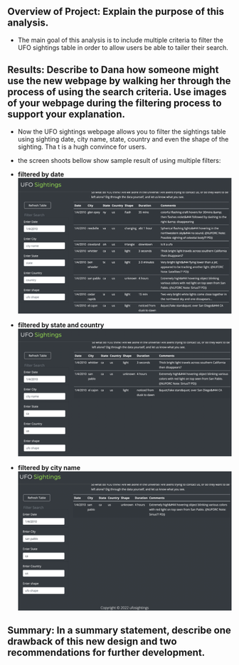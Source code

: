 ## Overview of Project: Explain the purpose of this analysis.
- The main goal of this analysis is to include multiple criteria to filter the UFO sightings table in order to allow users be able to tailer their search.

## Results: Describe to Dana how someone might use the new webpage by walking her through the process of using the search criteria. Use images of your webpage during the filtering process to support your explanation.
- Now the UFO sightings webpage allows you to filter the sightings table using sighting date, city name, state, country and even the shape of the sighting. Tha t is a hugh convince for users. 
- the screen shoots bellow show sample result of using multiple filters:
- **filtered by date**
![filtered by date](static/images/filter-by-date.png)

- **filtered by state and country**
![filtered by state and country](static/images/filter-by-state-country.png)

- **filtered by city name**
![filtered by city name](static/images/filter-by-city-name.png)


## Summary: In a summary statement, describe one drawback of this new design and two recommendations for further development.
